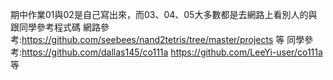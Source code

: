 期中作業01與02是自己寫出來，而03、04、05大多數都是去網路上看別人的與跟同學參考程式碼
網路參考:https://github.com/seebees/nand2tetris/tree/master/projects 等
同學參考:https://github.com/dallas145/co111a
        https://github.com/LeeYi-user/co111a 等